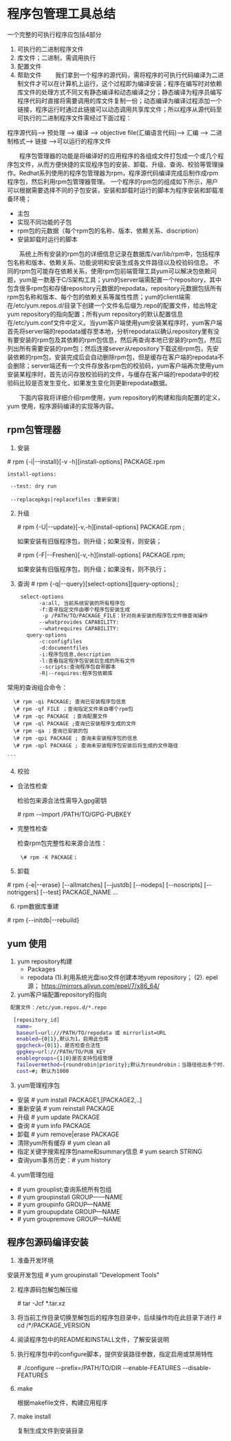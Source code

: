 # 程序包管理工具总结
一个完整的可执行程序应包括4部分
  1. 可执行的二进制程序文件
  2. 库文件；二进制，需调用执行
  3. 配置文件
  4. 帮助文件
&ensp;&ensp;&ensp;&ensp;我们拿到一个程序的源代码，需将程序的可执行代码编译为二进制文件才可以在计算机上运行，这个过程即为编译安装；程序在编写时对依赖库文件的处理方式不同又有静态编译和动态编译之分；静态编译为程序员编写程序代码时直接将需要调用的库文件复制一份；动态编译为编译过程添加一个链接，程序运行时通过此链接可以动态调用共享库文件；所以程序从源代码至可执行的二进制程序文件需经过下面过程：

程序源代码--> 预处理 --> 编译 --> objective file(汇编语言代码)--> 汇编 --> 二进制格式--> 链接 -->可以运行的程序文件

&ensp;&ensp;&ensp;&ensp;程序包管理器的功能是将编译好的应用程序的各组成文件打包成一个或几个程序包文件，从而方便快捷的实现程序包的安装、卸载、升级、查询、校验等管理操作。Redhat系列使用的程序包管理器为rpm，程序源代码编译完成后制作成rpm程序包，然后利用rpm包管理器管理。
一个程序的rpm包的组成如下所示，用户可以根据需要选择不同的子包安装，安装和卸载时运行的脚本为程序安装和卸载准备环境；
 + 主包
 + 实现不同功能的子包
 + rpm包的元数据（每个rpm包的名称、版本、依赖关系、discription）
 + 安装卸载时运行的脚本

&ensp;&ensp;&ensp;&ensp;系统上所有安装的rpm包的详细信息记录在数据库/var/lib/rpm中，包括程序包名称和版本、依赖关系、功能说明和安装生成各文件路径以及校验码信息。
不同的rpm包可能存在依赖关系，使用rpm包前端管理工具yum可以解决包依赖问题，yum是一款基于C/S架构工具；yum的server端需配置一个repository，其中包含很多rpm包和存储repository元数据的repodata，repository元数据包括所有rpm包名称和版本、每个包的依赖关系等属性性质；yum的client端需在/etc/yum.repos.d/目录下创建一个文件名后缀为.repo的配置文件，给出特定yum repository的指向配置；所有yum repository的默认配置信息在/etc/yum.conf文件中定义。当yum客户端使用yum安装某程序时，yum客户端首先将server端的repodata缓存至本地，分析repodata以确认repository里有没有要安装的rpm包及其依赖的rpm包信息，然后再查询本地已安装的rpm包，然后列出所有需要安装的rpm包；然后连接sever从repository下载这些rpm包，先安装依赖的rpm包，安装完成后会自动删除rpm包，但是缓存在客户端的repodata不会删除；server端还有一个文件存放各rpm包的校验码，yum客户端再次使用yum安装某程序时，首先访问存放校验码的文件，与缓存在客户端的repodata中的校验码比较是否发生变化，如果发生变化则更新repodata数据。

&ensp;&ensp;&ensp;&ensp;下面内容我将详细介绍rpm使用，yum repository的构建和指向配置的定义，yum 使用，程序源码编译的实现等内容。

## rpm包管理器
1. 安装

  \# rpm {-i|--install}[-v -h][install-options] PACKAGE.rpm

    install-options:

     --test: dry run

     --replacepkgs|replacefiles :重新安装|
2. 升级
 
   \# rpm {-U|--update}[-v,-h][install-options] PACKAGE.rpm ;
  
     如果安装有旧版程序包，则升级；如果没有，则安装；

   \# rpm {-F|--Freshen}[-v,-h][install-options] PACKAGE.rpm;
  
     如果安装有旧版程序包，则升级；如果没有，则不执行；

3. 查询
  \# rpm {-q|--query}[select-options][query-options] ;
   ```bash
    select-options 
          -a:all, 当前系统安装的所有程序包
          -f:查寻指定文件由哪个程序包安装生成
           -p /PATH/TO/PACKAGE_FILE：针对尚未安装的程序包文件做查询操作
          --whatprovides CAPABILITY:
          --whatrequires CAPABILITY:
      query-options 
          -c:configfiles
          -d:documentfiles         
          -i:程序包信息,description
          -l:查看指定程序包安装后生成的所有文件
          --scripts:查询程序包自带脚本
          -R|--requires:程序包依赖库
  常用的查询组合命令：

      \# rpm -qi PACKAGE; 查询已安装程序包信息
      \# rpm -qf FILE ；查询指定文件来自哪个rpm包
      \# rpm -qc PACKAGE ；查询配置文件
      \# rpm -ql PACKAGE ;查询已安装程序生成的文件
      \# rpm -qa ；查询已安装的包
      \# rpm -qpi PACKAGE ; 查询未安装程序包的信息
      \# rpm -qpl PACKAGE ; 查询未安装程序包安装后将生成的文件路径

    ``` 

4. 校验
  * 合法性检查

    检验包来源合法性需导入gpg密钥

    \# rpm --import /PATH/TO/GPG-PUBKEY

  * 完整性检查

    检查rpm包完整性和来源合法性：

         \# rpm -K PACKAGE；

5. 卸载

 \# rpm {-e|--erase} [--allmatches] [--justdb] [--nodeps] [--noscripts] [--notriggers] [--test] PACKAGE_NAME ...

6. rpm数据库重建

 \# rpm {--initdb|--rebuild}


## yum 使用
1. yum repository构建
   * Packages
   * repodata
 (1).利用系统光盘iso文件创建本地yum repository；
 (2). epel源； https://mirrors.aliyun.com/epel/7/x86_64/
2. yum客户端配置repository的指向
```bash
 配置文件：/etc/yum.repos.d/*.repo

  [repository_id] 
   name=
   baseurl=url:///PATH/TO/repodata 或 mirrorlist=URL
   enabled={0|1},默认为1，启用此仓库
   gpgcheck={0|1}，是否检查合法性
   gpgkey=url:///PATH/TO/PUB_KEY
   enablegroups={1|0}是否支持包组管理
   failovermethod={roundrobin|priority};默认为roundrobin；当路径给出多个时，前面路径访问失败后顺序访问还是确定使用优先级，
   cost=#; 默认为1000 
```
3. yum管理程序包
  * 安装 # yum install PACKAGE1,[PACKAGE2,..]
  * 重新安装 # yum reinstall  PACKAGE
  * 升级 # yum update PACKAGE
  * 查询 # yum info PACKAGE
  * 卸载 # yum remove|erase PACKAGE
  * 清除yum所有缓存 # yum clean all
  * 指定关键字搜索程序包name和summary信息 # yum search STRING
  * 查询yum事务历史：# yum history
4. yum管理包组
  * \# yum grouplist;查询系统所有包组
  * \# yum groupinstall GROUP——NAME
  * \# yum groupinfo GROUP—NAME 
  * \# yum groupupdate GROUP—NAME
  * \# yum groupremove GROUP—NAME

## 程序包源码编译安装
1. 准备开发环境

  安装开发包组
   \# yum groupinstall  "Development Tools"

2. 程序源码包解包解压缩

   \# tar -Jcf *.tar.xz

3. 将当前工作目录切换至解包后的程序包目录中，后续操作均在此目录下进行
   \# cd /*/PACKAGE_VERSION

4. 阅读程序包中的README和INSTALL文件，了解安装说明

5. 执行程序包中的configure脚本，提供安装路径参数，指定启用或禁用特性

   \# ./configure --prefix=/PATH/TO/DIR --enable-FEATURES --disable-FEATURES

6. make

   根据makefile文件，构建应用程序

7. make install

   复制生成文件到安装目录